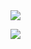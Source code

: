 <img src="https://i.ibb.co/wSfdR9J/33-CD4-BD8-5-B20-4683-A22-B-B6-A2-CC299666.png">

![](https://readme-stats.jonas-bernard.dev/api?username=notpwned&layout=compact&title_color=FFF&text_color=FFF&icon_color=FFF&bg_color=161b22&hide_border=true)
